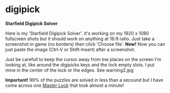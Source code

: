 # digipick
**Starfield Digipick Solver**

Here is my 'Starfield Digipick Solver'. It's working on my 1920 x 1080 fullscreen shots but it should work on anything at 16:9 ratio. Just take a screenshot in game (no borders) then click 'Choose file'. **New!** Now you can just paste the image (Ctrl-V or Shift-Insert) after a screenshot.

Just be carefull to keep the cursor away from tne places on the screen I'm looking at, like around the digipicks keys and the lock empty slots. I put mine in the center of the lock or the edges. See warning2.jpg

**Important!** 99% of the puzzles are solved in less than a secound but I have come across one [Master Lock](https://github.com/shirha/digipick/1%20min%20Mater%20Lock.png?raw=true) that took almost a minute!

<!--
**note:** In the solved-master-lock.jpg, `n` is the number of recursive calls to `solveLock2()` and elapse runtime is in `ms`.

`solveLock2()` was an attempt to speed up the original `solveLock()` and it did decrease the number of recursive calls, but it was a disappointment in the reduction of runtime. You get the old solver by clicking the checkbox. 

Also, if you `[Choose file]` and it's the same file, nothing gets triggered. Default browser behaviour <sub><sup>☹️</sup></sub>

```
solveLock2()
n: 6941, 102.2 ms, lock,[pins]: [1,[3,4,10,14],ø,ø,0,[1,7,8,14], ...

solveLock()
n: 102522, 110.7 ms, lock,[pins]: [1,[3,4,10,14],ø,ø,0,[1,7,8,14], ...
```
-->
